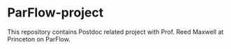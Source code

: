 # ParFlow-project
This repository contains Postdoc related project with Prof. Reed Maxwell at Princeton on ParFlow.
